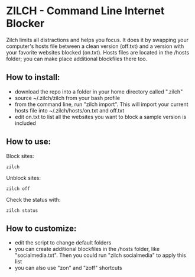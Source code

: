 ZILCH - Command Line Internet Blocker
===

Zilch limits all distractions and helps you focus. It does it by swapping your computer's hosts file between a clean version (off.txt) and a version with your favorite websites blocked (on.txt). Hosts files are located in the /hosts folder; you can make place additional blockfiles there too.

How to install:
---

- download the repo into a folder in your home directory called ".zilch"
- source ~/.zilch/zilch from your bash profile
- from the command line, run "zilch import". This will import your current hosts file into ~/.zilch/hosts/on.txt and off.txt
- edit on.txt to list all the websites you want to block a sample version is included

How to use:
---

Block sites:

    zilch
    
Unblock sites:

    zilch off
    
Check the status with:

    zilch status

How to customize:
---

- edit the script to change default folders
- you can create additional blockfiles in the /hosts folder, like "socialmedia.txt". Then you could run "zilch socialmedia" to apply this list
- you can also use "zon" and "zoff" shortcuts
